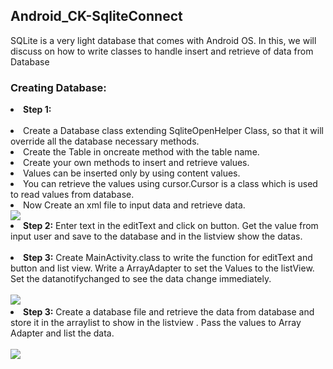 <article class="markdown-body entry-content" itemprop="text">
<h1><a id="Android_CK-SqliteConnect" class="anchor" href="#Android_CK-SqliteConnect" aria-hidden="true"></a>Android_CK-SqliteConnect</h1>
<p>SQLite is a very light database that comes with Android OS. In this, we will discuss on how to write classes to handle insert and retrieve of data from Database</p>
<h3>Creating Database:
</h3>
<li><strong>Step 1:</strong>
<br><br>
</li>

<li>Create a Database class extending SqliteOpenHelper Class, so that it will override all the database necessary methods. 
</li>
<li>Create the Table in oncreate method with the table name.</li>
<li>
Create your own methods to insert and retrieve values. </li>
<li>
Values can be inserted only by using content values.</li>
<li>
You can retrieve the values using cursor.Cursor is a class which is used to read values from database.</li>
<li>
Now Create an xml file to input data and retrieve data.</li>
<img src="http://armorappz.com/github/Sqlite Database_activity.png">


<li><strong>Step 2:</strong>   Enter text in the editText and click on button. Get the value from input user and save to the database and in the listview show the datas.
<br><br>
</li>
<li><strong>Step 3:</strong> Create MainActivity.class to write the function for editText and button and list view. Write a ArrayAdapter to set the Values to the listView. Set the datanotifychanged to see the data change immediately.
<br><br>
<img src="http://armorappz.com/github/Sqlite Database_activity_java.png">
</li>
<li><strong>Step 3:</strong>
 Create a database file and retrieve the data from database and store it in the arraylist to show in the listview . Pass the values to Array Adapter and list the data.
<br><br>
<img src="http://armorappz.com/github/Sqlite Database_activity_db.png">
</li>

</article>
